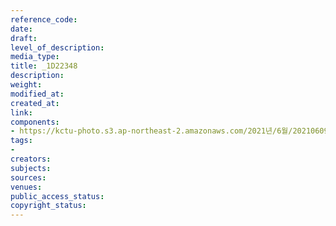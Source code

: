 ```yaml
---
reference_code: 
date: 
draft: 
level_of_description: 
media_type: 
title: _1D22348
description: 
weight: 
modified_at: 
created_at: 
link: 
components:
- https://kctu-photo.s3.ap-northeast-2.amazonaws.com/2021년/6월/20210609_산재사망+노동자+추모분향소+및+농성장+설치/_1D22348.jpg
tags:
- 
creators: 
subjects: 
sources: 
venues: 
public_access_status: 
copyright_status: 
---
```

